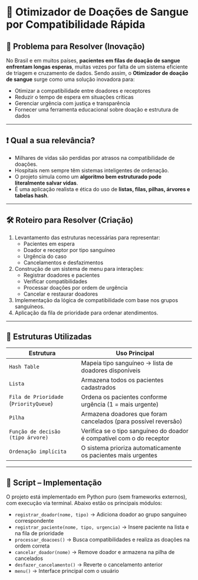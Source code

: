 # 🧬 Otimizador de Doações de Sangue por Compatibilidade Rápida

## 🧩 Problema para Resolver (Inovação)

No Brasil e em muitos países, **pacientes em filas de doação de sangue enfrentam longas esperas**, muitas vezes por falta de um sistema eficiente de triagem e cruzamento de dados. Sendo assim, o **Otimizador de doação de sangue** surge como uma solução inovadora para:

- Otimizar a compatibilidade entre doadores e receptores
- Reduzir o tempo de espera em situações críticas
- Gerenciar urgência com justiça e transparência
- Fornecer uma ferramenta educacional sobre doação e estrutura de dados

---

## ❗ Qual a sua relevância?

- Milhares de vidas são perdidas por atrasos na compatibilidade de doações.
- Hospitais nem sempre têm sistemas inteligentes de ordenação.
- O projeto simula como um **algoritmo bem estruturado pode literalmente salvar vidas**.
- É uma aplicação realista e ética do uso de **listas, filas, pilhas, árvores e tabelas hash**.

---

## 🛠️ Roteiro para Resolver (Criação)

1. Levantamento das estruturas necessárias para representar:
   - Pacientes em espera
   - Doador e receptor por tipo sanguíneo
   - Urgência do caso
   - Cancelamentos e desfazimentos
2. Construção de um sistema de menu para interações:
   - Registrar doadores e pacientes
   - Verificar compatibilidades
   - Processar doações por ordem de urgência
   - Cancelar e restaurar doadores
3. Implementação da lógica de compatibilidade com base nos grupos sanguíneos.
4. Aplicação da fila de prioridade para ordenar atendimentos.

---

## 🧠 Estruturas Utilizadas

| Estrutura        | Uso Principal                                                 |
|------------------|---------------------------------------------------------------|
| `Hash Table`     | Mapeia tipo sanguíneo → lista de doadores disponíveis         |
| `Lista`          | Armazena todos os pacientes cadastrados                       |
| `Fila de Prioridade` (`PriorityQueue`) | Ordena os pacientes conforme urgência (1 = mais urgente) |
| `Pilha`          | Armazena doadores que foram cancelados (para possível reversão) |
| `Função de decisão (tipo árvore)` | Verifica se o tipo sanguíneo do doador é compatível com o do receptor |
| `Ordenação implícita` | O sistema prioriza automaticamente os pacientes mais urgentes |

---

## 🧪 Script – Implementação

O projeto está implementado em Python puro (sem frameworks externos), com execução via terminal. Abaixo estão os principais módulos:

- `registrar_doador(nome, tipo)` → Adiciona doador ao grupo sanguíneo correspondente
- `registrar_paciente(nome, tipo, urgencia)` → Insere paciente na lista e na fila de prioridade
- `processar_doacoes()` → Busca compatibilidades e realiza as doações na ordem correta
- `cancelar_doador(nome)` → Remove doador e armazena na pilha de cancelados
- `desfazer_cancelamento()` → Reverte o cancelamento anterior
- `menu()` → Interface principal com o usuário
